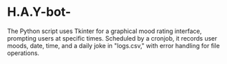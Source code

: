# H.A.Y-bot-
The Python script uses Tkinter for a graphical mood rating interface, prompting users at specific times. Scheduled by a cronjob, it records user moods, date, time, and a daily joke in "logs.csv," with error handling for file operations.
